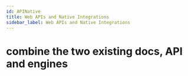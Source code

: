 ```yaml
---
id: APINative
title: Web APIs and Native Integrations
sidebar_label: Web APIs and Native Integrations
---
```


# combine the two existing docs, API and engines
